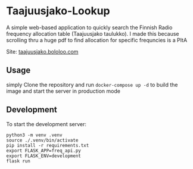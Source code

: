 # Taajuusjako-Lookup

A simple web-based application to quickly search the Finnish Radio frequency allocation table (Taajuusjako taulukko). 
I made this because scrolling thru a huge pdf to find allocation for specific frequncies is a PItA

Site: [taajuusjako.bololoo.com](https://taajuusjako.bololoo.com)

## Usage
simply Clone the repository and run `docker-compose up -d` to build the image  and start the server in production mode

## Development
To start the development server:
```
python3 -m venv .venv
source ./.venv/bin/activate
pip install -r requirements.txt
export FLASK_APP=freq_api.py
export FLASK_ENV=development
flask run
```
